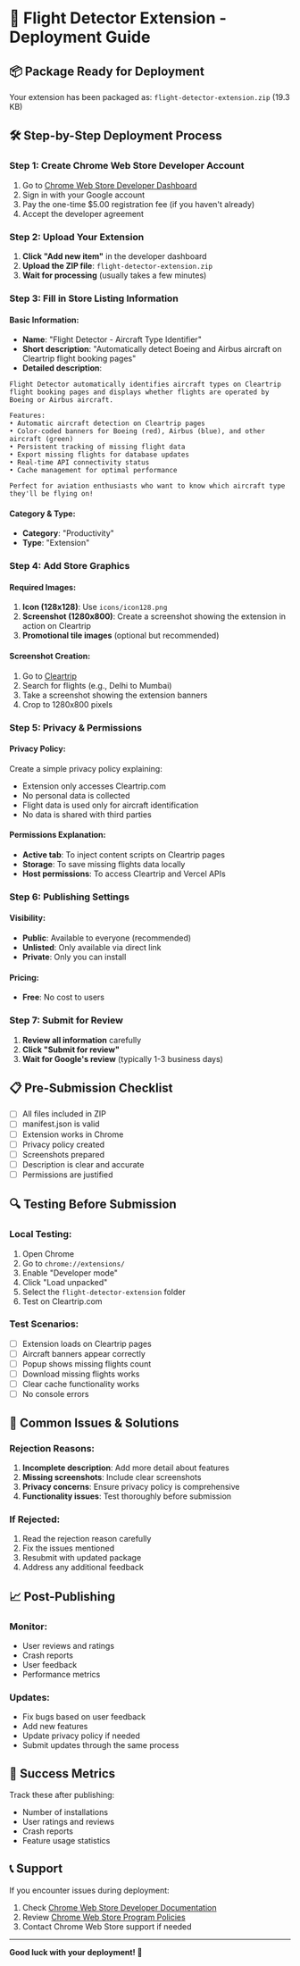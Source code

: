 # 🚀 Flight Detector Extension - Deployment Guide

## 📦 **Package Ready for Deployment**

Your extension has been packaged as: `flight-detector-extension.zip` (19.3 KB)

## 🛠️ **Step-by-Step Deployment Process**

### **Step 1: Create Chrome Web Store Developer Account**

1. Go to [Chrome Web Store Developer Dashboard](https://chrome.google.com/webstore/devconsole/)
2. Sign in with your Google account
3. Pay the one-time $5.00 registration fee (if you haven't already)
4. Accept the developer agreement

### **Step 2: Upload Your Extension**

1. **Click "Add new item"** in the developer dashboard
2. **Upload the ZIP file**: `flight-detector-extension.zip`
3. **Wait for processing** (usually takes a few minutes)

### **Step 3: Fill in Store Listing Information**

#### **Basic Information:**
- **Name**: "Flight Detector - Aircraft Type Identifier"
- **Short description**: "Automatically detect Boeing and Airbus aircraft on Cleartrip flight booking pages"
- **Detailed description**: 
```
Flight Detector automatically identifies aircraft types on Cleartrip flight booking pages and displays whether flights are operated by Boeing or Airbus aircraft.

Features:
• Automatic aircraft detection on Cleartrip pages
• Color-coded banners for Boeing (red), Airbus (blue), and other aircraft (green)
• Persistent tracking of missing flight data
• Export missing flights for database updates
• Real-time API connectivity status
• Cache management for optimal performance

Perfect for aviation enthusiasts who want to know which aircraft type they'll be flying on!
```

#### **Category & Type:**
- **Category**: "Productivity"
- **Type**: "Extension"

### **Step 4: Add Store Graphics**

#### **Required Images:**
1. **Icon (128x128)**: Use `icons/icon128.png`
2. **Screenshot (1280x800)**: Create a screenshot showing the extension in action on Cleartrip
3. **Promotional tile images** (optional but recommended)

#### **Screenshot Creation:**
1. Go to [Cleartrip](https://www.cleartrip.com/flights)
2. Search for flights (e.g., Delhi to Mumbai)
3. Take a screenshot showing the extension banners
4. Crop to 1280x800 pixels

### **Step 5: Privacy & Permissions**

#### **Privacy Policy:**
Create a simple privacy policy explaining:
- Extension only accesses Cleartrip.com
- No personal data is collected
- Flight data is used only for aircraft identification
- No data is shared with third parties

#### **Permissions Explanation:**
- **Active tab**: To inject content scripts on Cleartrip pages
- **Storage**: To save missing flights data locally
- **Host permissions**: To access Cleartrip and Vercel APIs

### **Step 6: Publishing Settings**

#### **Visibility:**
- **Public**: Available to everyone (recommended)
- **Unlisted**: Only available via direct link
- **Private**: Only you can install

#### **Pricing:**
- **Free**: No cost to users

### **Step 7: Submit for Review**

1. **Review all information** carefully
2. **Click "Submit for review"**
3. **Wait for Google's review** (typically 1-3 business days)

## 📋 **Pre-Submission Checklist**

- [ ] All files included in ZIP
- [ ] manifest.json is valid
- [ ] Extension works in Chrome
- [ ] Privacy policy created
- [ ] Screenshots prepared
- [ ] Description is clear and accurate
- [ ] Permissions are justified

## 🔍 **Testing Before Submission**

### **Local Testing:**
1. Open Chrome
2. Go to `chrome://extensions/`
3. Enable "Developer mode"
4. Click "Load unpacked"
5. Select the `flight-detector-extension` folder
6. Test on Cleartrip.com

### **Test Scenarios:**
- [ ] Extension loads on Cleartrip pages
- [ ] Aircraft banners appear correctly
- [ ] Popup shows missing flights count
- [ ] Download missing flights works
- [ ] Clear cache functionality works
- [ ] No console errors

## 🚨 **Common Issues & Solutions**

### **Rejection Reasons:**
1. **Incomplete description**: Add more detail about features
2. **Missing screenshots**: Include clear screenshots
3. **Privacy concerns**: Ensure privacy policy is comprehensive
4. **Functionality issues**: Test thoroughly before submission

### **If Rejected:**
1. Read the rejection reason carefully
2. Fix the issues mentioned
3. Resubmit with updated package
4. Address any additional feedback

## 📈 **Post-Publishing**

### **Monitor:**
- User reviews and ratings
- Crash reports
- User feedback
- Performance metrics

### **Updates:**
- Fix bugs based on user feedback
- Add new features
- Update privacy policy if needed
- Submit updates through the same process

## 🎯 **Success Metrics**

Track these after publishing:
- Number of installations
- User ratings and reviews
- Crash reports
- Feature usage statistics

## 📞 **Support**

If you encounter issues during deployment:
1. Check [Chrome Web Store Developer Documentation](https://developer.chrome.com/docs/webstore/)
2. Review [Chrome Web Store Program Policies](https://developer.chrome.com/docs/webstore/program_policies/)
3. Contact Chrome Web Store support if needed

---

**Good luck with your deployment! 🚀** 